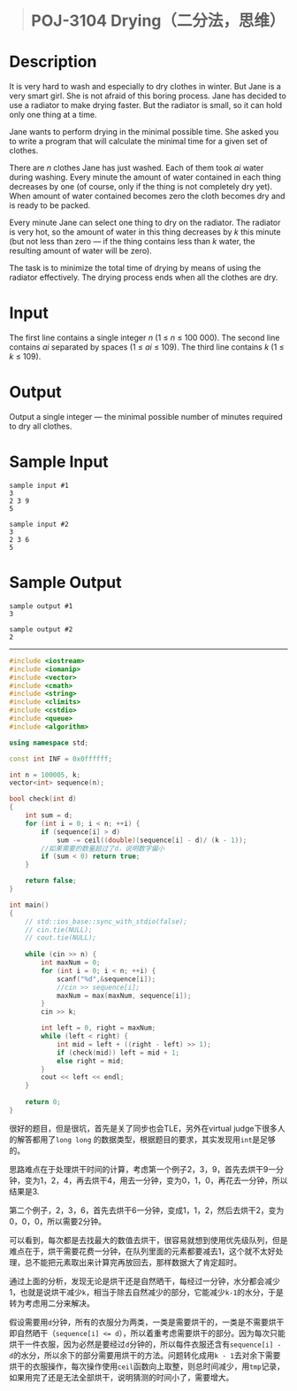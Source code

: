 > # POJ-3104 Drying（二分法，思维）

# Description

It is very hard to wash and especially to dry clothes in winter. But Jane is a very smart girl. She is not afraid of this boring process. Jane has decided to use a radiator to make drying faster. But the radiator is small, so it can hold only one thing at a time.

Jane wants to perform drying in the minimal possible time. She asked you to write a program that will calculate the minimal time for a given set of clothes.

There are *n* clothes Jane has just washed. Each of them took *ai* water during washing. Every minute the amount of water contained in each thing decreases by one (of course, only if the thing is not completely dry yet). When amount of water contained becomes zero the cloth becomes dry and is ready to be packed.

Every minute Jane can select one thing to dry on the radiator. The radiator is very hot, so the amount of water in this thing decreases by *k* this minute (but not less than zero — if the thing contains less than *k* water, the resulting amount of water will be zero).

The task is to minimize the total time of drying by means of using the radiator effectively. The drying process ends when all the clothes are dry.

# Input

The first line contains a single integer *n* (1 ≤ *n* ≤ 100 000). The second line contains *ai* separated by spaces (1 ≤ *ai* ≤ 109). The third line contains *k* (1 ≤ *k* ≤ 109).

# Output

Output a single integer — the minimal possible number of minutes required to dry all clothes.

# Sample Input

```
sample input #1
3
2 3 9
5

sample input #2
3
2 3 6
5
```

# Sample Output

```
sample output #1
3

sample output #2
2
```

-----

```c++
#include <iostream>
#include <iomanip>
#include <vector>
#include <cmath>
#include <string>
#include <climits>
#include <cstdio>
#include <queue>
#include <algorithm>

using namespace std;

const int INF = 0x0ffffff;

int n = 100005, k;
vector<int> sequence(n);

bool check(int d)
{
	int sum = d;
	for (int i = 0; i < n; ++i) {
		if (sequence[i] > d)
			sum -= ceil((double)(sequence[i] - d)/ (k - 1));
		//如果需要的数量超过了d，说明数字偏小
		if (sum < 0) return true;
	}

	return false;
}

int main()
{
	// std::ios_base::sync_with_stdio(false);
	// cin.tie(NULL);
	// cout.tie(NULL);
    
   	while (cin >> n) {
   		int maxNum = 0;
   		for (int i = 0; i < n; ++i) {
   			scanf("%d",&sequence[i]);
   			//cin >> sequence[i];
   			maxNum = max(maxNum, sequence[i]);
   		}
   		cin >> k;

   		int left = 0, right = maxNum;
   		while (left < right) {
   			int mid = left + ((right - left) >> 1);
   			if (check(mid)) left = mid + 1;
   			else right = mid;
   		}
   		cout << left << endl;
   	}
	
    return 0;
}
```

很好的题目，但是很坑，首先是关了同步也会TLE，另外在virtual judge下很多人的解答都用了`long long` 的数据类型，根据题目的要求，其实发现用`int`是足够的。

思路难点在于处理烘干时间的计算，考虑第一个例子2，3，9，首先去烘干9一分钟，变为1，2，4，再去烘干4，用去一分钟，变为0，1，0，再花去一分钟，所以结果是3.

第二个例子，2，3，6，首先去烘干6一分钟，变成1，1，2，然后去烘干2，变为0，0，0，所以需要2分钟。

可以看到，每次都是去找最大的数值去烘干，很容易就想到使用优先级队列，但是难点在于，烘干需要花费一分钟，在队列里面的元素都要减去1，这个就不太好处理，总不能把元素取出来计算完再放回去，那样数据大了肯定超时。

通过上面的分析，发现无论是烘干还是自然晒干，每经过一分钟，水分都会减少1，也就是说烘干减少`k`，相当于除去自然减少的部分，它能减少`k-1`的水分，于是转为考虑用二分来解决。

假设需要用`d`分钟，所有的衣服分为两类，一类是需要烘干的，一类是不需要烘干即自然晒干（`sequence[i] <= d`），所以着重考虑需要烘干的部分。因为每次只能烘干一件衣服，因为必然是要经过`d`分钟的，所以每件衣服还含有`sequence[i] - d`的水分，所以余下的部分需要用烘干的方法。问题转化成用`k - 1`去对余下需要烘干的衣服操作，每次操作使用`ceil`函数向上取整，则总时间减少，用`tmp`记录，如果用完了还是无法全部烘干，说明猜测的时间小了，需要增大。